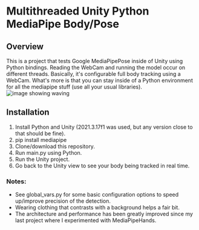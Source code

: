 # Multithreaded Unity Python MediaPipe Body/Pose

## Overview
This is a project that tests Google MediaPipePose inside of Unity using Python bindings. Reading the WebCam and running the model occur on different threads. Basically, it's configurable full body tracking using a WebCam. What's more is that you can stay inside of a Python environment for all the mediapipe stuff (use all your usual libraries).<br>
![image showing waving](https://ganthefan.com/images/bodygif.gif)


## Installation
1. Install Python and Unity (2021.3.17f1 was used, but any version close to that should be fine).
2. pip install mediapipe
3. Clone/download this repository.
4. Run main.py using Python.
5. Run the Unity project.
6. Go back to the Unity view to see your body being tracked in real time.

### Notes:
* See global_vars.py for some basic configuration options to speed up/improve precision of the detection.
* Wearing clothing that contrasts with a background helps a fair bit.
* The architecture and performance has been greatly improved since my last project where I experimented with MediaPipeHands.
